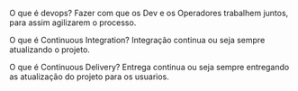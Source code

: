 O que é devops?
Fazer com que os Dev e os Operadores trabalhem juntos, para assim agilizarem o processo.

O que é Continuous Integration?
Integração continua ou seja sempre atualizando o projeto.

O que é Continuous Delivery?
Entrega continua ou seja sempre entregando as atualização do projeto para os usuarios.
